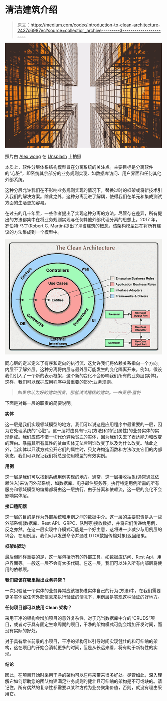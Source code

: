 # 清洁建筑介绍

> 原文：<https://medium.com/codex/introduction-to-clean-architecture-2437c6987ec?source=collection_archive---------3----------------------->

![](img/6583af698b28dcfd0552f8bc8d568fb6.png)

照片由 [Alex wong](https://unsplash.com/@killerfvith?utm_source=medium&utm_medium=referral) 在 [Unsplash](https://unsplash.com?utm_source=medium&utm_medium=referral) 上拍摄

本质上，软件分层体系结构模型旨在分离系统的关注点。主要目标是分离软件的“心脏”，即系统其余部分的业务规则实现，如数据库访问、用户界面和任何其他外部系统。

这种分层允许我们在不影响业务规则实现的情况下，替换过时的框架或将新技术引入我们的解决方案。除此之外，这种分离促进了解耦，使得我们在单元和集成测试方面的生活更加容易。

在过去的几十年里，一些作者提出了实现这种分离的方法。尽管存在差异，所有提出的方法都集中在将业务规则实现与任何其他外部代理分离的思想上。2017 年，罗伯特·马丁(Robert C. Martin)提出了清洁建筑的概念。该架构模型旨在将所有建议的方法集成到一个模型中。

![](img/5524172e2f9321e58c86c7e4e11b6794.png)

同心层的定义定义了有序和定向的执行流，这允许我们将依赖关系指向一个方向。内层不了解外层。这种分离将内层与最外层可能发生的变化隔离开来。例如，假设我们引入了一个新的表示框架，这个新的变化不会影响我们所有的业务层(实体)。这样，我们可以保护应用程序中最重要的部分:业务规则。

> *如果你认为好的建筑很贵，那就试试糟糕的建筑。—布莱恩·富特*

下面是对每一层的职责的简要说明。

**实体**

这一层是我们实现领域模型的地方。我们可以说这是应用程序中最重要的一层，因为它处理系统的“心脏”。这一层将由具有行为(方法)和特征(属性)的业务实体的实现组成。我们应该不惜一切代价避免贫血的实体，因为我们失去了表达能力和改变的理由。暴露其所有属性的贫血实体无法控制谁改变了以及为什么改变。除此之外，当实体以只读方式公开它们的属性时，只允许构造函数和方法改变它们的内部状态，我们可以保证我们将总是使用模型的有效实例。

**用例**

这一层是我们可以找到系统用例实现的地方。通常，这一层接收抽象(通常通过依赖注入)来访问外部系统，如数据库、电子邮件服务等。执行特定用例所需的所有服务和领域模型的编排都将由这一层执行。由于分离和依赖流，这一层的变化不会影响实体层。

**接口适配器**

这一层的目的是作为外部系统和用例之间的数据中介。这一层的主要职责是从一些外部系统(数据库、Rest API、GRPC、队列等)接收数据，并将它们传递给用例，反之亦然。在这一层实现中介模式可能是一个好主意，这将进一步减少与用例层的耦合，在用例层，我们可以发送命令并通过 DTO(数据传输对象)返回结果。

**框架&驱动**

最后但同样重要的是，这一层包括所有的外部工具，如数据库访问、Rest Api、用户界面等。一般这一层不会有太多代码。在这一层，我们可以注入所有内部层将使用的依赖项。

**我们应该在哪里抛出业务异常？**

一次只验证一个实体的业务异常应该被扔进实体自己的行为(方法)中。在我们需要更多实体或任何外部信息来执行验证的情况下，用例层是实现这种验证的好地方。

**任何项目都可以使用 Clean 架构？**

采用干净的架构会增加项目的意外复杂性。对于充当数据库中介的“CRUDS”项目，或者对于具有固定生命周期的项目，干净的架构模式可能会增加开发时间，而没有实际的好处。

对于具有增长前景的小项目，干净的架构可以引导时间实现健壮的和可伸缩的架构，这在项目的开始会消耗更多的时间，但是从长远来看，将有助于新特性的实现。

**结论**

因此，在项目开始时采用干净的架构可以在将来带来很多好处。尽管如此，深入理解它如何帮助您的团队构建满足业务规则的健壮且可伸缩的架构是不可或缺的。请记住，所有偶然的复杂性都需要以某种方式为业务聚集价值，否则，就没有理由采用它。